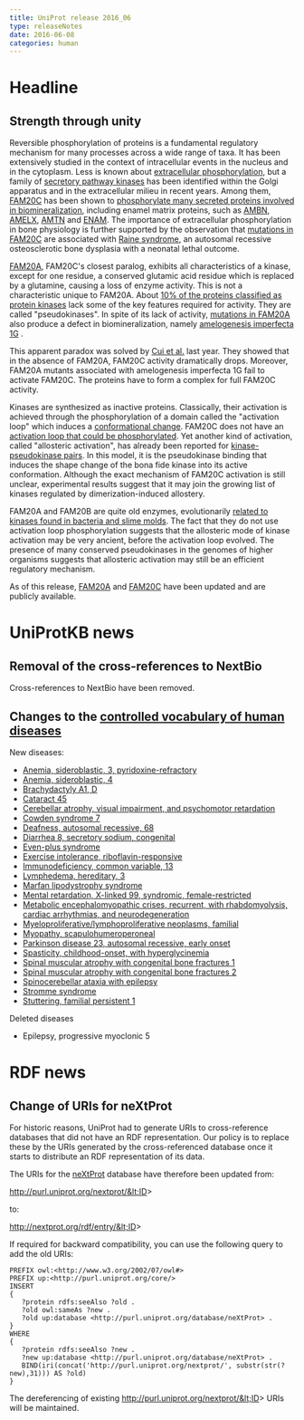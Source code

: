 ```yaml
---
title: UniProt release 2016_06
type: releaseNotes
date: 2016-06-08
categories: human
---
```


# Headline

## Strength through unity

Reversible phosphorylation of proteins is a fundamental regulatory mechanism for many processes across a wide range of taxa. It has been extensively studied in the context of intracellular events in the nucleus and in the cytoplasm. Less is known about [extracellular phosphorylation](https://www.ncbi.nlm.nih.gov/pubmed/18702456,19824718,19941383,20659418,21299198), but a family of [secretory pathway kinases](https://www.ncbi.nlm.nih.gov/pubmed/18635802,22582013,25171405) has been identified within the Golgi apparatus and in the extracellular milieu in recent years. Among them, [FAM20C](https://www.uniprot.org/uniprotkb?query=gene:FAM20C+AND+reviewed:true) has been shown to [phosphorylate many secreted proteins involved in biomineralization](https://www.ncbi.nlm.nih.gov/pubmed/22582013,25789606), including enamel matrix proteins, such as [AMBN](http://www.uniprot.org/uniprotkb?query=gene:AMBN+AND+reviewed:true), [AMELX](http://www.uniprot.org/uniprotkb?query=gene:AMELX+AND+reviewed:true), [AMTN](http://www.uniprot.org/uniprotkb?query=gene:AMTN+AND+reviewed:true) and [ENAM](http://www.uniprot.org/uniprotkb?query=gene:ENAM+AND+reviewed:true). The importance of extracellular phosphorylation in bone physiology is further supported by the observation that [mutations in FAM20C](http://www.uniprot.org/uniprotkb/Q8IXL6#pathology_and_biotech) are associated with [Raine syndrome](http://www.uniprot.org/diseases/DI-02244), an autosomal recessive osteosclerotic bone dysplasia with a neonatal lethal outcome.

[FAM20A](https://www.uniprot.org/uniprotkb?query=gene:FAM20A+AND+reviewed:true), FAM20C's closest paralog, exhibits all characteristics of a kinase, except for one residue, a conserved glutamic acid residue which is replaced by a glutamine, causing a loss of enzyme activity. This is not a characteristic unique to FAM20A. About [10% of the proteins classified as protein kinases](https://www.ncbi.nlm.nih.gov/pubmed/24567368) lack some of the key features required for activity. They are called "pseudokinases". In spite of its lack of activity, [mutations in FAM20A](http://www.uniprot.org/uniprotkb/Q96MK3#pathology_and_biotech) also produce a defect in biomineralization, namely [amelogenesis imperfecta 1G](http://www.uniprot.org/diseases/DI-04208) .

This apparent paradox was solved by [Cui et al.](https://www.ncbi.nlm.nih.gov/pubmed/25789606) last year. They showed that in the absence of FAM20A, FAM20C activity dramatically drops. Moreover, FAM20A mutants associated with amelogenesis imperfecta 1G fail to activate FAM20C. The proteins have to form a complex for full FAM20C activity.

Kinases are synthesized as inactive proteins. Classically, their activation is achieved through the phosphorylation of a domain called the "activation loop" which induces a [conformational change](https://www.ncbi.nlm.nih.gov/pubmed/18787129). FAM20C does not have an [activation loop that could be phosphorylated](https://www.ncbi.nlm.nih.gov/pubmed/25946107). Yet another kind of activation, called "allosteric activation", has already been reported for [kinase-pseudokinase pairs](https://www.ncbi.nlm.nih.gov/pubmed/23993095,19892943,19513107,16777603). In this model, it is the pseudokinase binding that induces the shape change of the bona fide kinase into its active conformation. Although the exact mechanism of FAM20C activation is still unclear, experimental results suggest that it may join the growing list of kinases regulated by dimerization-induced allostery.

FAM20A and FAM20B are quite old enzymes, evolutionarily [related to kinases found in bacteria and slime molds](https://www.ncbi.nlm.nih.gov/pubmed/25946107). The fact that they do not use activation loop phosphorylation suggests that the allosteric mode of kinase activation may be very ancient, before the activation loop evolved. The presence of many conserved pseudokinases in the genomes of higher organisms suggests that allosteric activation may still be an efficient regulatory mechanism.

As of this release, [FAM20A](https://www.uniprot.org/uniprotkb?query=gene:FAM20A+AND+reviewed:true) and [FAM20C](http://www.uniprot.org/uniprotkb?query=gene:FAM20C+AND+reviewed:true) have been updated and are publicly available.

# UniProtKB news

## Removal of the cross-references to NextBio

Cross-references to NextBio have been removed.

## Changes to the [controlled vocabulary of human diseases](https://ftp.uniprot.org/pub/databases/uniprot/current_release/knowledgebase/complete/docs/humdisease)

New diseases:

- [Anemia, sideroblastic, 3, pyridoxine-refractory](https://www.uniprot.org/diseases/DI-04678)
- [Anemia, sideroblastic, 4](https://www.uniprot.org/diseases/DI-04677)
- [Brachydactyly A1, D](https://www.uniprot.org/diseases/DI-04670)
- [Cataract 45](https://www.uniprot.org/diseases/DI-04671)
- [Cerebellar atrophy, visual impairment, and psychomotor retardation](https://www.uniprot.org/diseases/DI-04673)
- [Cowden syndrome 7](https://www.uniprot.org/diseases/DI-04679)
- [Deafness, autosomal recessive, 68](https://www.uniprot.org/diseases/DI-04685)
- [Diarrhea 8, secretory sodium, congenital](https://www.uniprot.org/diseases/DI-04683)
- [Even-plus syndrome](https://www.uniprot.org/diseases/DI-04676)
- [Exercise intolerance, riboflavin-responsive](https://www.uniprot.org/diseases/DI-04667)
- [Immunodeficiency, common variable, 13](https://www.uniprot.org/diseases/DI-04688)
- [Lymphedema, hereditary, 3](https://www.uniprot.org/diseases/DI-04669)
- [Marfan lipodystrophy syndrome](https://www.uniprot.org/diseases/DI-04689)
- [Mental retardation, X-linked 99, syndromic, female-restricted](https://www.uniprot.org/diseases/DI-04666)
- [Metabolic encephalomyopathic crises, recurrent, with rhabdomyolysis, cardiac arrhythmias, and neurodegeneration](https://www.uniprot.org/diseases/DI-04674)
- [Myeloproliferative/lymphoproliferative neoplasms, familial](https://www.uniprot.org/diseases/DI-04687)
- [Myopathy, scapulohumeroperoneal](https://www.uniprot.org/diseases/DI-04672)
- [Parkinson disease 23, autosomal recessive, early onset](https://www.uniprot.org/diseases/DI-04668)
- [Spasticity, childhood-onset, with hyperglycinemia](https://www.uniprot.org/diseases/DI-04680)
- [Spinal muscular atrophy with congenital bone fractures 1](https://www.uniprot.org/diseases/DI-04681)
- [Spinal muscular atrophy with congenital bone fractures 2](https://www.uniprot.org/diseases/DI-04682)
- [Spinocerebellar ataxia with epilepsy](https://www.uniprot.org/diseases/DI-04684)
- [Stromme syndrome](https://www.uniprot.org/diseases/DI-04686)
- [Stuttering, familial persistent 1](https://www.uniprot.org/diseases/DI-04675)

Deleted diseases

- Epilepsy, progressive myoclonic 5

# RDF news

## Change of URIs for neXtProt

For historic reasons, UniProt had to generate URIs to cross-reference databases that did not have an RDF representation. Our policy is to replace these by the URIs generated by the cross-referenced database once it starts to distribute an RDF representation of its data.

The URIs for the [neXtProt](http://www.nextprot.org/) database have therefore been updated from:

http://purl.uniprot.org/nextprot/&lt;ID&gt;

to:

http://nextprot.org/rdf/entry/&lt;ID&gt;

If required for backward compatibility, you can use the following query to add the old URIs:

    PREFIX owl:<http://www.w3.org/2002/07/owl#>
    PREFIX up:<http://purl.uniprot.org/core/>
    INSERT
    {
       ?protein rdfs:seeAlso ?old .
       ?old owl:sameAs ?new .
       ?old up:database <http://purl.uniprot.org/database/neXtProt> .
    }
    WHERE
    {
       ?protein rdfs:seeAlso ?new .
       ?new up:database <http://purl.uniprot.org/database/neXtProt> .
       BIND(iri(concat('http://purl.uniprot.org/nextprot/', substr(str(?new),31))) AS ?old)
    }

The dereferencing of existing http://purl.uniprot.org/nextprot/&lt;ID&gt; URIs will be maintained.
